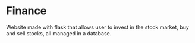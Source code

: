 # Finance
Website made with flask that allows user to invest in the stock market, buy and sell stocks, all managed in a database.
